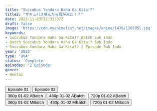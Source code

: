 ```yaml
---
title: "Succubus Yondara Haha Ga Kita!?"
title2: "サキュバス喚んだら母が来た！？"
date: 2022-11-03T22:31:07Z
draft: false
image: 'https://cdn.myanimelist.net/images/anime/1470/126595l.jpg'
keywords:
- Succubus Yondara Haha Ga Kita!? Batch Sub Indo
- Batch Succubus Yondara Haha Ga Kita!? Sub Indo
- Succubus Yondara Haha Ga Kita!? 2 Episode Sub Indo
year: '2022'
type: 'OVA'
status: 'Complete'
episodes: '2 Episode'
genre:
- Hentai
---
```


<div class="d-g gg-10">
<div class="d-g gg-5 gtc-r ai-c">
<button onclick="window.open('?arc=S63IJkRqOX_20221103/1/MP4/Kuramanime-SUCHAHA-01-480p-ExTonan','_blank')">Episode 01</button>
<button onclick="window.open('?arc=S63IJkRqOX_20221103/2/MP4/Kuramanime-SUCHAHA-02_END-480p-ExTonan','_blank')">Episode 02</button>
</div>
<div class="d-g gg-5 gtc-r ai-c">
<button onclick="window.open('?barc=Iijvb4A5o5_20221103/Batch/1-2/Kuramanime-SUCHAHA-1_2-Mp4360','_blank')">360p 01-02 ABatch</button>
<button onclick="window.open('?barc=Iijvb4A5o5_20221103/Batch/1-2/Kuramanime-SUCHAHA-1_2-Mp4480','_blank')">480p 01-02 ABatch</button>
<button onclick="window.open('?barc=Iijvb4A5o5_20221103/Batch/1-2/Kuramanime-SUCHAHA-1_2-Mp4720','_blank')">720p 01-02 ABatch</button>
<button onclick="window.open('?bmed=08x7nwa65tmw4qk','_blank')">360p 01-02 MBatch</button>
<button onclick="window.open('?bmed=sx69hkovdkl5z8q','_blank')">480p 01-02 MBatch</button>
<button onclick="window.open('?bmed=r5xkb9vg3clh6i0','_blank')">720p 01-02 MBatch</button>
</div>
</div>